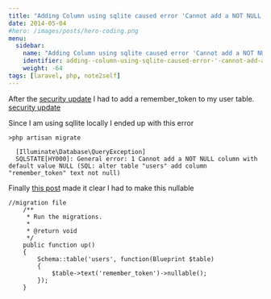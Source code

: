 ```yaml
---
title: "Adding Column using sqlite caused error 'Cannot add a NOT NULL column with default value NULL'"
date: 2014-05-04
#hero: /images/posts/hero-coding.png
menu:
  sidebar:
    name: "Adding Column using sqlite caused error 'Cannot add a NOT NULL column with default value NULL'"
    identifier: adding--column-using-sqlite-caused-error-'-cannot-add-a--n-o-t--n-u-l-l-column-with-default-value--n-u-l-l'
    weight: -64
tags: [laravel, php, note2self]
---
```


After the [security update](http://laravel.com/docs/upgrade#upgrade-4.1.26) I had to add a remember_token to my user table.
[security update]()

Since I am using sqllite locally I ended up with this error

~~~
>php artisan migrate

  [Illuminate\Database\QueryException]
  SQLSTATE[HY000]: General error: 1 Cannot add a NOT NULL column with default value NULL (SQL: alter table "users" add column "remember_token" text not null)
~~~

Finally [this post](http://forumsarchive.laravel.io/viewtopic.php?id=13320) made it clear I had to make this nullable

~~~
//migration file
	/**
	 * Run the migrations.
	 *
	 * @return void
	 */
	public function up()
	{
		Schema::table('users', function(Blueprint $table)
		{
			$table->text('remember_token')->nullable();
		});
	}
~~~



